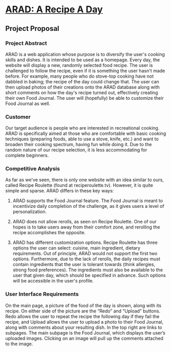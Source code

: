 # [ARAD: A Recipe A Day](https://a-recipe-a-day.herokuapp.com/)
## Project Proposal
 
### Project Abstract
ARAD is a web application whose purpose is to diversify the user's cooking skills and dishes. It is intended to be used as a homepage. Every day, the website will display a new, randomly selected food recipe. The user is challenged to follow the recipe, even if it is something the user hasn't made before. For example, many people who do stove-top cooking have not dabbled in baking; the recipe of the day could change that. The user can then upload photos of their creations onto the ARAD database along with short comments on how the day's recipe turned out, effectively creating their own Food Journal. The user will (hopefully) be able to customize their Food Journal as well.
 
### Customer
Our target audience is people who are interested in recreational cooking. ARAD is specifically aimed at those who are comfortable with basic cooking techniques (preparing foods, able to use a stove, knife, etc.) and want to broaden their cooking spectrum, having fun while doing it. Due to the random nature of our recipe selection, it is less accommodating for complete beginners.
 
### Competitive Analysis
As far as we've seen, there is only one website with an idea similar to ours, called Recipe Roulette (found at reciperoulette.tv). However, it is quite simple and sparse. ARAD differs in these key ways:
 
1) ARAD supports the Food Journal feature. The Food Journal is meant to incentivize daily completion of the challenge, as it gives users a level of personalization.
 
2) ARAD does not allow rerolls, as seen on Recipe Roulette. One of our hopes is to take users away from their comfort zone, and rerolling the recipe accomplishes the opposite.
 
3) ARAD has different customization options. Recipe Roulette has three options the user can select: cuisine, main ingredient, dietary requirements. Out of principle, ARAD would not support the first two options. Furthermore, due to the lack of rerolls, the daily recipes must  contain ingredients that the user is tolerant towards (think allergies, strong food preferences). The ingredients must also be available to the user that given day, which should be specified in advance. Such options will be accessible in the user's profile.
 
### User Interface Requirements
On the main page, a picture of the food of the day is shown, along with its recipe. On either side of the picture are the “Redo” and “Upload” buttons. Redo allows the user to repeat the recipe the following day if they fail the recipe, and Upload allows the user to upload a photo to their Food Journal, along with comments about your resulting dish. In the top right are links to subpages. The main subpage is the Food Journal, which displays the user’s uploaded images. Clicking on an image will pull up the comments attached to the image.
